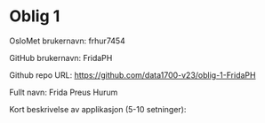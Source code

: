 Oblig 1
=======
OsloMet brukernavn: frhur7454

GitHub brukernavn: FridaPH

Github repo URL: https://github.com/data1700-v23/oblig-1-FridaPH 

Fullt navn: Frida Preus Hurum

Kort beskrivelse av applikasjon (5-10 setninger):
